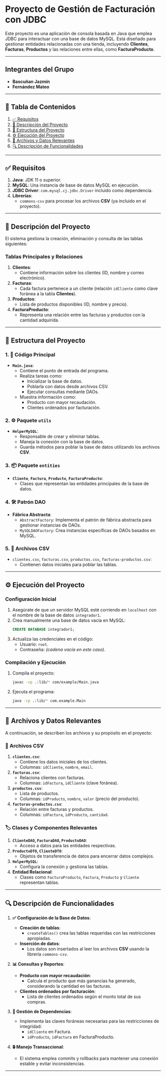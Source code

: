 # Proyecto de Gestión de Facturación con JDBC

Este proyecto es una aplicación de consola basada en Java que emplea JDBC para interactuar con una base de datos MySQL. Está diseñado para gestionar entidades relacionadas con una tienda, incluyendo **Clientes**, **Facturas**, **Productos** y las relaciones entre ellas, como **FacturaProducto**.

---

## Integrantes del Grupo
- **Bascuñan Jazmín**
- **Fernández Mateo**

---

## 📑 Tabla de Contenidos
1. [✅ Requisitos](#-requisitos)
2. [📖 Descripción del Proyecto](#-descripción-del-proyecto)
3. [📂 Estructura del Proyecto](#-estructura-del-proyecto)
4. [⚙️ Ejecución del Proyecto](#️-ejecución-del-proyecto)
5. [📁 Archivos y Datos Relevantes](#-archivos-y-datos-relevantes)
6. [🔍 Descripción de Funcionalidades](#-descripción-de-funcionalidades)

---

## ✅ Requisitos

1. **Java**: JDK 11 o superior.
2. **MySQL**: Una instancia de base de datos MySQL en ejecución.
3. **JDBC Driver**: `com.mysql.cj.jdbc.Driver` incluido como dependencia.
4. **Librerías**:
    - `commons-csv` para procesar los archivos **CSV** (ya incluido en el proyecto).

---

## 📖 Descripción del Proyecto

El sistema gestiona la creación, eliminación y consulta de las tablas siguientes:

### Tablas Principales y Relaciones
1. **Clientes**:
    - Contiene información sobre los clientes (ID, nombre y correo electrónico).
2. **Facturas**:
    - Cada factura pertenece a un cliente (relación `idCliente` como clave foránea a la tabla **Clientes**).
3. **Productos**:
    - Lista de productos disponibles (ID, nombre y precio).
4. **FacturaProducto**:
    - Representa una relación entre las facturas y productos con la cantidad adquirida.

---

## 📂 Estructura del Proyecto

### 1. **📌 Código Principal**
- **`Main.java`**:
    - Contiene el punto de entrada del programa.
    - Realiza tareas como:
        - Inicializar la base de datos.
        - Poblarla con datos desde archivos CSV.
        - Ejecutar consultas mediante DAOs.
    - Muestra información como:
        - Producto con mayor recaudación.
        - Clientes ordenados por facturación.

### 2. **⚙️ Paquete `utils`**
- **`HelperMySQL`**:
    - Responsable de crear y eliminar tablas.
    - Maneja la conexión con la base de datos.
    - Guarda métodos para poblar la base de datos utilizando los archivos **CSV**.

### 3. **📦 Paquete `entities`**
- **`Cliente`**, **`Factura`**, **`Producto`**, **`FacturaProducto`**:
    - Clases que representan las entidades principales de la base de datos.

### 4. **🛠️ Patrón DAO**
- **Fábrica Abstracta**:
    - `AbstractFactory`: Implementa el patrón de fábrica abstracta para gestionar instancias de DAOs.
    - `MySQLDAOFactory`: Crea instancias específicas de DAOs basados en MySQL.

### 5. **📜 Archivos CSV**
- `clientes.csv`, `facturas.csv`, `productos.csv`, `facturas-productos.csv`:
    - Contienen datos iniciales para poblar las tablas.

---

## ⚙️ Ejecución del Proyecto

### Configuración Inicial
1. Asegúrate de que un servidor MySQL esté corriendo en `localhost` con el nombre de la base de datos `integrador1`.
2. Crea manualmente una base de datos vacía en MySQL:
   ```sql
   CREATE DATABASE integrador1;
   ```
3. Actualiza las credenciales en el código:
    - Usuario: `root`.
    - Contraseña: *(cadena vacía en este caso)*.

### Compilación y Ejecución
1. Compila el proyecto:
   ```bash
   javac -cp .:lib/* com/example/Main.java
   ```
2. Ejecuta el programa:
   ```bash
   java -cp .:lib/* com.example.Main
   ```

---

## 📁 Archivos y Datos Relevantes

A continuación, se describen los archivos y su propósito en el proyecto:

### **📄 Archivos CSV**
1. **`clientes.csv`**:
    - Contiene los datos iniciales de los clientes.
    - Columnas: `idCliente`, `nombre`, `email`.
2. **`facturas.csv`**:
    - Relaciona clientes con facturas.
    - Columnas: `idFactura`, `idCliente` (clave foránea).
3. **`productos.csv`**:
    - Lista de productos.
    - Columnas: `idProducto`, `nombre`, `valor` (precio del producto).
4. **`facturas-productos.csv`**:
    - Relación entre facturas y productos.
    - Columnas: `idFactura`, `idProducto`, `cantidad`.

### **🏷️ Clases y Componentes Relevantes**
1. **`ClienteDAO`, `FacturaDAO`, `ProductoDAO`**:
    - Acceso a datos para las entidades respectivas.
2. **`ProductoDTO`, `ClienteDTO`**:
    - Objetos de transferencia de datos para encerrar datos complejos.
3. **`HelperMySQL`**:
    - Configura la conexión y gestiona las tablas.
4. **Entidad Relacional**:
    - Clases como `FacturaProducto`, `Factura`, `Producto` y `Cliente` representan tablas.

---

## 🔍 Descripción de Funcionalidades

1. **✅ Configuración de la Base de Datos**:
    - **Creación de tablas**:
        - `createTables()` crea las tablas requeridas con las restricciones apropiadas.
    - **Inserción de datos**:
        - Los datos son insertados al leer los archivos **CSV** usando la librería `commons-csv`.

2. **📊 Consultas y Reportes**:
    - **Producto con mayor recaudación**:
        - Calcula el producto que más ganancias ha generado, considerando la cantidad en las facturas.
    - **Clientes ordenados por facturación**:
        - Lista de clientes ordenados según el monto total de sus compras.

3. **🔗 Gestión de Dependencias**:
    - Implementa las claves foráneas necesarias para las restricciones de integridad:
        - `idCliente` en Factura.
        - `idProducto`, `idFactura` en FacturaProducto.

4. **🔒 Manejo Transaccional**:
    - El sistema emplea commits y rollbacks para mantener una conexión estable y evitar inconsistencias.

---